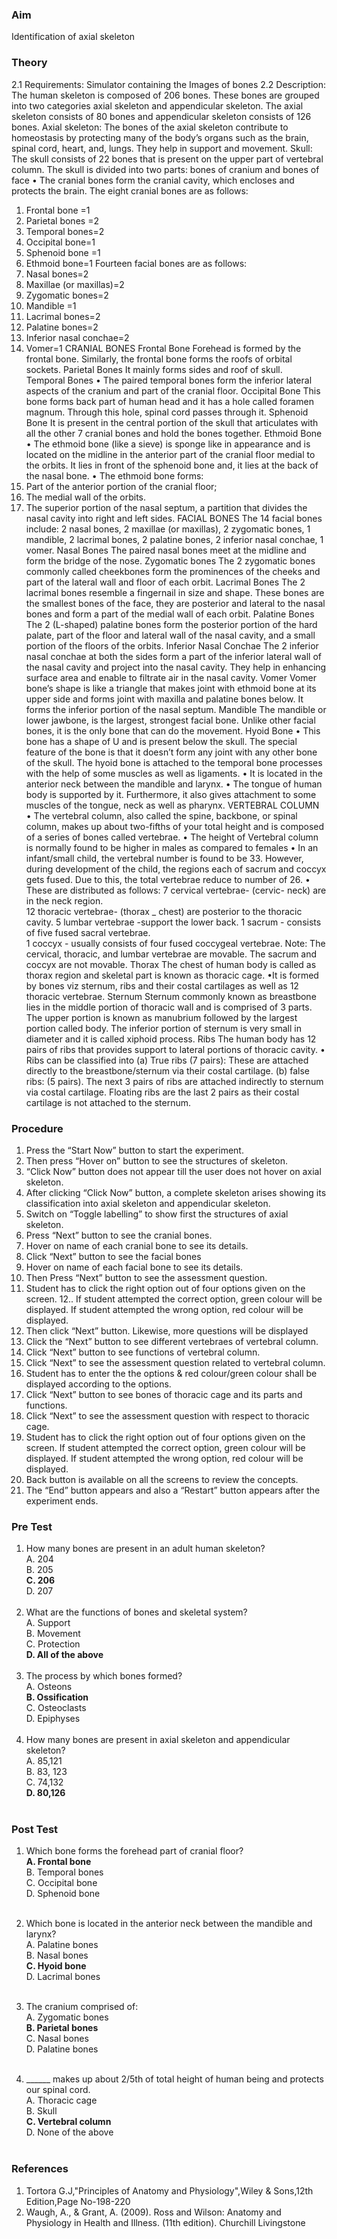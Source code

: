 
### Aim
Identification of axial skeleton
### Theory
2.1 Requirements: Simulator containing the Images of bones
2.2 Description:
The human skeleton is composed of 206 bones. These bones are grouped into two categories axial skeleton and appendicular skeleton. The axial skeleton consists of 80 bones and appendicular skeleton consists of 126 bones.
Axial skeleton: The bones of the axial skeleton contribute to homeostasis by protecting many of the body’s organs such as the brain, spinal cord, heart, and, lungs. They help in support and movement.
Skull: 
The skull consists of 22 bones that is present on the upper part of vertebral column. The skull is divided into two parts: bones of cranium and bones of face
• The cranial bones form the cranial cavity, which encloses and protects the brain. 
The eight cranial bones are as follows: 
1. Frontal bone =1 
2. Parietal bones =2 
3. Temporal bones=2 
4. Occipital bone=1 
5. Sphenoid bone =1 
6. Ethmoid bone=1
Fourteen facial bones are as follows: 
1. Nasal bones=2 
2. Maxillae (or maxillas)=2 
3. Zygomatic bones=2 
4. Mandible =1 
5. Lacrimal bones=2 
6. Palatine bones=2 
7. Inferior nasal conchae=2
8. Vomer=1
CRANIAL BONES 
Frontal Bone 
Forehead is formed by the frontal bone. Similarly, the frontal bone forms the roofs of orbital sockets. 
Parietal Bones 
It mainly forms sides and roof of skull.  
Temporal Bones 
• The paired temporal bones form the inferior lateral aspects of the cranium and part of the cranial floor.
Occipital Bone 
This bone forms back part of human head and it has a hole called foramen magnum. Through this hole, spinal cord passes through it.
Sphenoid Bone 
It is present in the central portion of the skull that articulates with all the other 7 cranial bones and hold the bones together.
Ethmoid Bone 
• The ethmoid bone (like a sieve) is sponge like in appearance and is located on the midline in the anterior part of the cranial floor medial to the orbits. It lies in front of the sphenoid bone and, it lies at the back of the nasal bone.
• The ethmoid bone forms: 
1. Part of the anterior portion of the cranial floor; 
2. The medial wall of the orbits. 
3. The superior portion of the nasal septum, a partition that divides the nasal cavity into right and left sides. 
FACIAL BONES 
The 14 facial bones include: 2 nasal bones, 2 maxillae (or maxillas), 2 zygomatic bones, 1 mandible, 
2 lacrimal bones, 2 palatine bones, 2 inferior nasal conchae, 1 vomer. 
Nasal Bones 
The paired nasal bones meet at the midline and form the bridge of the nose. 
Zygomatic bones 
The 2 zygomatic bones commonly called cheekbones form the prominences of the cheeks and part of the lateral wall and floor of each orbit. 
Lacrimal Bones 
The 2 lacrimal bones resemble a fingernail in size and shape. These bones are the smallest bones of the face, they are posterior and lateral to the nasal bones and form a part of the medial wall of each orbit. 
Palatine Bones 
The 2 (L-shaped) palatine bones form the posterior portion of the hard palate, part of the floor and lateral wall of the nasal cavity, and a small portion of the floors of the orbits. 
Inferior Nasal Conchae 
The 2 inferior nasal conchae at both the sides form a part of the inferior lateral wall of the nasal cavity and project into the nasal cavity. They help in enhancing surface area and enable to filtrate air in the nasal cavity.
Vomer
Vomer bone’s shape is like a triangle that makes joint with ethmoid bone at its upper side and forms joint with maxilla and palatine bones below. It forms the inferior portion of the nasal septum. 
Mandible 
The mandible or lower jawbone, is the largest, strongest facial bone. Unlike other facial bones, it is the only bone that can do the movement. 
Hyoid Bone 
• This bone has a shape of U and is present below the skull. The special feature of the bone is that it doesn’t form any joint with any other bone of the skull. The hyoid bone is attached to the temporal bone processes with the help of some muscles as well as ligaments.
• It is located in the anterior neck between the mandible and larynx. 
• The tongue of human body is supported by it. Furthermore, it also gives attachment to some muscles of the tongue, neck as well as pharynx.
 VERTEBRAL COLUMN
• The vertebral column, also called the spine, backbone, or spinal column, makes up about two-fifths of your total height and is composed of a series of bones called vertebrae. 
• The height of Vertebral column is normally found to be higher in males as compared to females 
• In an infant/small child, the vertebral number is found to be 33. However, during development of the child, the regions each of sacrum and coccyx gets fused. Due to this, the total vertebrae reduce to number of 26.
• These are distributed as follows: 7 cervical vertebrae- (cervic- neck) are in the neck region.  
12 thoracic vertebrae- (thorax _ chest) are posterior to the thoracic cavity. 
5 lumbar vertebrae -support the lower back. 
1 sacrum - consists of five fused sacral vertebrae.  
1 coccyx - usually consists of four fused coccygeal vertebrae. 
Note: The cervical, thoracic, and lumbar vertebrae are movable. 
The sacrum and coccyx are not movable.
Thorax 
The chest of human body is called as thorax region and skeletal part is known as thoracic cage.
•It is formed by bones viz sternum, ribs and their costal cartilages as well as 12 thoracic vertebrae.
Sternum 
Sternum commonly known as breastbone lies in the middle portion of thoracic wall and is comprised of 3 parts.
The upper portion is known as manubrium followed by the largest portion called body. The inferior portion of sternum is very small in diameter and it is called xiphoid process.
Ribs 
The human body has 12 pairs of ribs that provides support to lateral portions of thoracic cavity. 
• Ribs can be classified into
(a) True ribs (7 pairs): These are attached directly to the breastbone/sternum via their costal cartilage.
(b) false ribs: (5 pairs). The next 3 pairs of ribs are attached indirectly to sternum via costal cartilage.
Floating ribs are the last 2 pairs as their costal cartilage is not attached to the sternum.

### Procedure
1. Press the “Start Now” button to start the experiment.
2. Then press “Hover on” button to see the structures of skeleton.
3. “Click Now” button does not appear till the user does not hover on axial skeleton. 
4. After clicking “Click Now” button, a complete skeleton arises showing its classification into axial skeleton and appendicular skeleton.
5. Switch on “Toggle labelling” to show first the structures of axial skeleton.
6. Press “Next” button to see the cranial bones. 
7. Hover on name of each cranial bone to see its details.
8. Click “Next” button to see the facial bones
9.  Hover on name of each facial bone to see its details.
10.  Then Press “Next” button to see the assessment question.
11. Student has to click the right option out of four options given on the screen.
12.. If student attempted the correct option, green colour will be displayed. If student attempted the wrong option, red colour will be displayed.
13. Then click “Next” button. Likewise, more questions will be displayed
14. Click the “Next” button to see different vertebraes of vertebral column.
15. Click “Next” button to see functions of vertebral column.
16. Click “Next” to see the assessment question related to vertebral column.
17. Student has to enter the the options & red colour/green colour shall be displayed according to the options.
18. Click “Next” button to see bones of thoracic cage and its parts and functions.
19. Click “Next” to see the assessment question with respect to thoracic cage.
20. Student has to click the right option out of four options given on the screen.  If student attempted the correct option, green colour will be displayed. If student attempted the wrong option, red colour will be displayed.
21. Back button is available on all the screens to review the concepts.
22. The “End” button appears and also a “Restart” button appears after the experiment ends.
  
### Pre Test
1. How many bones are present in an adult human skeleton? <br>
A. 204<br>
B. 205<br>
<b> C. 206 </b><br>
D. 207<br><br>
2. What are the functions of bones and skeletal system?<br>
A. Support<br>
B. Movement<br>
C. Protection<br>
<b> D. All of the above </b><br><br>
3. The process by which bones formed?<br>
A. Osteons<br>
<b> B. Ossification </b><br>
C. Osteoclasts<br>
D. Epiphyses<br><br>
4.  How many bones are present in axial skeleton and appendicular skeleton?<br>
A. 85,121<br>
B. 83, 123<br>
C. 74,132<br>
<b> D. 80,126 </b><br><br>

### Post Test
1. Which bone forms the forehead part of cranial floor?<br>
<b> A. Frontal bone </b><br>
B. Temporal bones<br>
C. Occipital bone<br>
D. Sphenoid bone <br><br>

2. Which bone is located in the anterior neck between the mandible and larynx?<br>
A. Palatine bones<br>
B. Nasal bones<br>
<b> C. Hyoid bone </b><br>
D. Lacrimal bones<br><br>

3. The cranium comprised of:<br>
A. Zygomatic bones<br>
 <b> B. Parietal bones </b><br>
C. Nasal bones<br>
D. Palatine bones<br><br>

4. ______ makes up about 2/5th of total height of human being and protects our spinal cord.<br>
A. Thoracic cage<br>
B. Skull<br>
<b> C. Vertebral column </b><br>
D. None of the above <br><br>


### References
1. Tortora G.J,"Principles of Anatomy and Physiology",Wiley & Sons,12th Edition,Page No-198-220
2. Waugh, A., & Grant, A. (2009). Ross and Wilson: Anatomy and Physiology in Health and Illness. (11th edition). Churchill Livingstone

